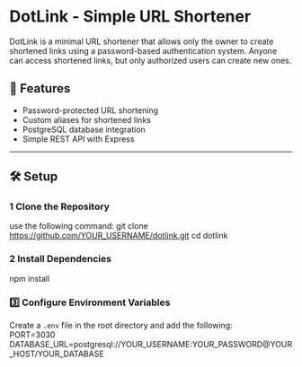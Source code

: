 # DotLink - Simple URL Shortener  

DotLink is a minimal URL shortener that allows only the owner to create shortened links using a password-based authentication system. Anyone can access shortened links, but only authorized users can create new ones.  

## 🚀 Features  
- Password-protected URL shortening  
- Custom aliases for shortened links  
- PostgreSQL database integration  
- Simple REST API with Express  

---

## 🛠️ Setup  

### 1️ Clone the Repository  
use the following command:
git clone https://github.com/YOUR_USERNAME/dotlink.git
cd dotlink

### 2️ Install Dependencies  
npm install

### 3️⃣ Configure Environment Variables  

Create a `.env` file in the root directory and add the following:  
PORT=3030
DATABASE_URL=postgresql://YOUR_USERNAME:YOUR_PASSWORD@YOUR_HOST/YOUR_DATABASE
